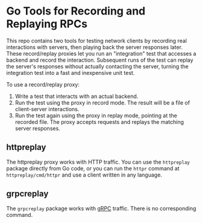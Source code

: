 # Go Tools for Recording and Replaying RPCs

This repo contains two tools for testing network clients by recording real
interactions with servers, then playing back the server responses later. These
record/replay proxies let you run an "integration" test that accesses a backend
and record the interaction. Subsequent runs of the test can replay the server's
responses without actually contacting the server, turning the integration test
into a fast and inexpensive unit test.

To use a record/replay proxy:

1. Write a test that interacts with an actual backend.
2. Run the test using the proxy in record mode. The result will be a file of
   client-server interactions.
3. Run the test again using the proxy in replay mode, pointing at the recorded file.
   The proxy accepts requests and replays the matching server responses.
   

## httpreplay

The httpreplay proxy works with HTTP traffic. You can use the `httpreplay`
package directly from Go code, or you can run the `httpr` command at
`httpreplay/cmd/httpr` and use a client written in any language.

## grpcreplay

The `grpcreplay` package works with [gRPC](https://grpc.io) traffic. There is no
corresponding command.
